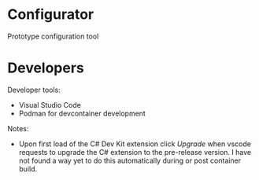 # Configurator
Prototype configuration tool

# Developers
Developer tools:
- Visual Studio Code 
- Podman for devcontainer development

Notes:
- Upon first load of the C# Dev Kit extension click *Upgrade* when vscode requests to upgrade the C# extension to the pre-release version. I have not found a way yet to do this automatically during or post container build. 
